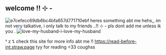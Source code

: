 ##  welcome !! ⊹ - 
![e7cefecc69db6bc4bfa657d771710ebf](https://github.com/user-attachments/assets/209c2172-6b7f-4a67-b300-d86832885c2a)
heres something abt me hehs,,
im not very talkative, i only talk to my friends ..!! 
⊹ - pls dont add me unless ik you .
      ![love-my-husband-i-love-my-husband](https://github.com/user-attachments/assets/c445979b-8852-47cc-b0ad-0665bf8d1c4f)

ᶻ 𝗓 𐰁  check this site for more info abt me !! https://read-before-int.straw.page
tyy for reading <33 coughss
